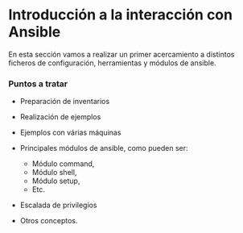# Introducción a la interacción con Ansible

En esta sección vamos a realizar un primer acercamiento a distintos ficheros de configuración, herramientas y módulos de ansible.

### Puntos a tratar

- Preparación de inventarios

- Realización de ejemplos

- Ejemplos con várias máquinas

- Principales módulos de ansible, como pueden ser: 

    - Módulo command,
    - Módulo shell,
    - Módulo setup,
    - Etc. 

- Escalada de privilegíos 

- Otros conceptos.